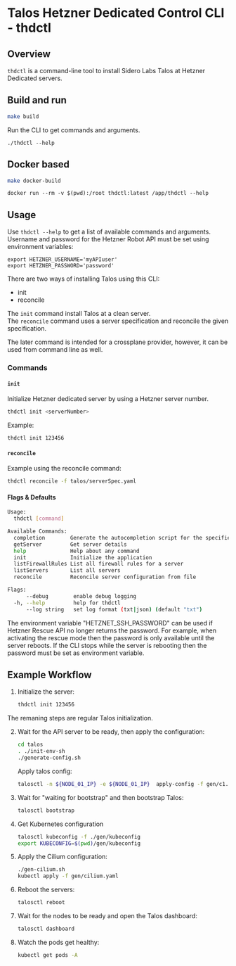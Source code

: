 # Talos Hetzner Dedicated Control CLI - thdctl

## Overview

`thdctl` is a command-line tool to install Sidero Labs Talos at Hetzner Dedicated servers.

## Build and run

```sh
make build
```

Run the CLI to get commands and arguments.
```
./thdctl --help
```


## Docker based

```sh
make docker-build
```

```
docker run --rm -v $(pwd):/root thdctl:latest /app/thdctl --help
```

## Usage

Use `thdctl --help` to get a list of available commands and arguments.  
Username and password for the Hetzner Robot API must be set using environment variables:
```
export HETZNER_USERNAME='myAPIuser'
export HETZNER_PASSWORD='password'
```

There are two ways of installing Talos using this CLI:  

* init
* reconcile

The `init` command install Talos at a clean server.  
The `reconcile` command uses a server specification and reconcile the given specification. 

The later command is intended for a crossplane provider, however, it can be used from command line as well.  

### Commands

#### `init`

Initialize Hetzner dedicated server by using a Hetzner server number.

```sh
thdctl init <serverNumber>
```

Example:

```sh
thdctl init 123456
```

#### `reconcile`

Example using the reconcile command: 

```sh
thdctl reconcile -f talos/serverSpec.yaml
```


#### Flags & Defaults

```sh
Usage:
  thdctl [command]

Available Commands:
  completion        Generate the autocompletion script for the specified shell
  getServer         Get server details
  help              Help about any command
  init              Initialize the application
  listFirewallRules List all firewall rules for a server
  listServers       List all servers
  reconcile         Reconcile server configuration from file

Flags:
      --debug        enable debug logging
  -h, --help         help for thdctl
      --log string   set log format (txt|json) (default "txt")
```

The environment variable "HETZNET_SSH_PASSWORD" can be used if Hetzner Rescue API no longer returns the password. For example, when activating the rescue mode then the password is only available until the server reboots. If the CLI stops while the server is rebooting then the password must be set as environment variable.

## Example Workflow

1. Initialize the server:

    ```sh
    thdctl init 123456
    ```

The remaning steps are regular Talos initialization.  

2. Wait for the API server to be ready, then apply the configuration:

    ```sh
    cd talos
    . ./init-env-sh
    ./generate-config.sh
    ```

    Apply talos config:

    ```sh
    talosctl -n ${NODE_01_IP} -e ${NODE_01_IP}  apply-config -f gen/c1.yaml --insecure
    ```

3. Wait for "waiting for bootstrap" and then bootstrap Talos:

    ```sh
    talosctl bootstrap
    ```

4. Get Kubernetes configuration
    ```sh
    talosctl kubeconfig -f ./gen/kubeconfig
    export KUBECONFIG=$(pwd)/gen/kubeconfig
    ```

5. Apply the Cilium configuration:

    ```sh
    ./gen-cilium.sh
    kubectl apply -f gen/cilium.yaml
    ```

6. Reboot the servers:

    ```sh
    talosctl reboot
    ```

7. Wait for the nodes to be ready and open the Talos dashboard:

    ```sh
    talosctl dashboard
    ```

8. Watch the pods get healthy:

    ```sh
    kubectl get pods -A
    ```

